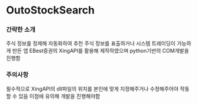 # OutoStockSearch

### 간략한 소개
주식 정보를 정제해 자동화하여 추천 주식 정보를 표출하거나 시스템 트레이딩이 가능하게 만든 앱
EBest증권의 XingAPI를 활용해 제작하였으며 python기반의 COM개발을 진행함

### 주의사항
필수적으로 XingAPI의 dll파일의 위치를 본인에 맞게 지정해주거나 수정해주어야 작동할 수 있음 이점에 유의해 개발을 진행해야함

